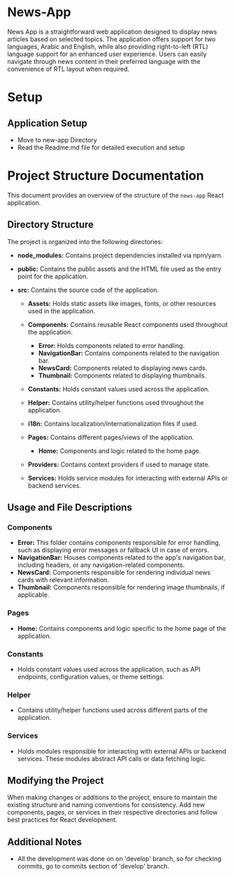 # News-App

News App is a straightforward web application designed to display news articles based on selected topics. The application offers support for two languages, Arabic and English, while also providing right-to-left (RTL) language support for an enhanced user experience. Users can easily navigate through news content in their preferred language with the convenience of RTL layout when required.

# Setup

## Application Setup

- Move to new-app Directory
- Read the Readme.md file for detailed execution and setup

# Project Structure Documentation

This document provides an overview of the structure of the `news-app` React application.

## Directory Structure

The project is organized into the following directories:

- **node_modules:** Contains project dependencies installed via npm/yarn.
- **public:** Contains the public assets and the HTML file used as the entry point for the application.
- **src:** Contains the source code of the application.

  - **Assets:** Holds static assets like images, fonts, or other resources used in the application.
  - **Components:** Contains reusable React components used throughout the application.

    - **Error:** Holds components related to error handling.
    - **NavigationBar:** Contains components related to the navigation bar.
    - **NewsCard:** Components related to displaying news cards.
    - **Thumbnail:** Components related to displaying thumbnails.

  - **Constants:** Holds constant values used across the application.
  - **Helper:** Contains utility/helper functions used throughout the application.
  - **i18n:** Contains localization/internationalization files if used.
  - **Pages:** Contains different pages/views of the application.

    - **Home:** Components and logic related to the home page.

  - **Providers:** Contains context providers if used to manage state.
  - **Services:** Holds service modules for interacting with external APIs or backend services.

## Usage and File Descriptions

### Components

- **Error:** This folder contains components responsible for error handling, such as displaying error messages or fallback UI in case of errors.
- **NavigationBar:** Houses components related to the app's navigation bar, including headers, or any navigation-related components.
- **NewsCard:** Components responsible for rendering individual news cards with relevant information.
- **Thumbnail:** Components responsible for rendering image thumbnails, if applicable.

### Pages

- **Home:** Contains components and logic specific to the home page of the application.

### Constants

- Holds constant values used across the application, such as API endpoints, configuration values, or theme settings.

### Helper

- Contains utility/helper functions used across different parts of the application.

### Services

- Holds modules responsible for interacting with external APIs or backend services. These modules abstract API calls or data fetching logic.

## Modifying the Project

When making changes or additions to the project, ensure to maintain the existing structure and naming conventions for consistency. Add new components, pages, or services in their respective directories and follow best practices for React development.

## Additional Notes

- All the development was done on on 'develop' branch, so for checking commits, go to commits section of 'develop' branch.
